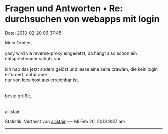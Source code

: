 Fragen und Antworten • Re: durchsuchen von webapps mit login
============================================================

Date: 2013-02-20 09:37:45

Moin Orbiter,\
\
yacy wird via reverse-proxy eingesetzt, da hängt also schon ein
entsprechender schutz vor.\
\
ich hab das jetzt anders gelöst und lasse eine seite crawlen, die kein
login erfordert, dafür aber\
nur von localhost aus erreichbar ist.\
\
\
beste grüße,\
\
\
allistair

Statistik: Verfasst von
[allistair](http://forum.yacy-websuche.de/memberlist.php?mode=viewprofile&u=8872)
--- Mi Feb 20, 2013 9:37 am

------------------------------------------------------------------------
